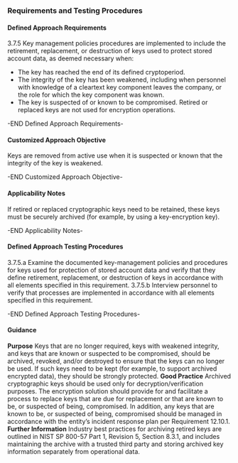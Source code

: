 ### Requirements and Testing Procedures

#### Defined Approach Requirements
3.7.5 Key management policies procedures are implemented to include the retirement, replacement, or destruction of keys used to protect stored account data, as deemed necessary when:
- The key has reached the end of its defined cryptoperiod.
- The integrity of the key has been weakened, including when personnel with knowledge of a cleartext key component leaves the company, or the role for which the key component was known.
- The key is suspected of or known to be compromised.
Retired or replaced keys are not used for encryption operations.

-END Defined Approach Requirements- 
#### Customized Approach Objective
Keys are removed from active use when it is suspected or known that the integrity of the key is weakened.

-END Customized Approach Objective- 
#### Applicability Notes
If retired or replaced cryptographic keys need to be retained, these keys must be securely archived (for example, by using a key-encryption key).

-END Applicability Notes- 
#### Defined Approach Testing Procedures
3.7.5.a Examine the documented key-management policies and procedures for keys used for protection of stored account data and verify that they define retirement, replacement, or destruction of keys in accordance with all elements specified in this requirement.
3.7.5.b Interview personnel to verify that processes are implemented in accordance with all elements specified in this requirement.

-END Defined Approach Testing Procedures- 
#### Guidance
**Purpose**
Keys that are no longer required, keys with weakened integrity, and keys that are known or suspected to be compromised, should be archived, revoked, and/or destroyed to ensure that the keys can no longer be used.
If such keys need to be kept (for example, to support archived encrypted data), they should be strongly protected.
**Good Practice**
Archived cryptographic keys should be used only for decryption/verification purposes.
The encryption solution should provide for and facilitate a process to replace keys that are due for replacement or that are known to be, or suspected of being, compromised. In addition, any keys that are known to be, or suspected of being, compromised should be managed in accordance with the entity’s incident response plan per Requirement 12.10.1.
**Further Information**
Industry best practices for archiving retired keys are outlined in NIST SP 800-57 Part 1, Revision 5, Section 8.3.1, and includes maintaining the archive with a trusted third party and storing archived key information separately from operational data.